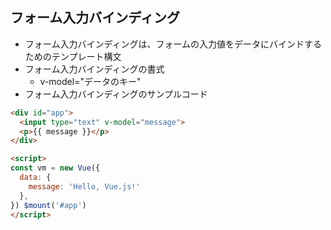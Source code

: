 ## フォーム入力バインディング
- フォーム入力バインディングは、フォームの入力値をデータにバインドするためのテンプレート構文
- フォーム入力バインディングの書式
    - v-model="データのキー"
- フォーム入力バインディングのサンプルコード
```html
<div id="app">
  <input type="text" v-model="message">
  <p>{{ message }}</p>
</div>

<script>
const vm = new Vue({
  data: {
    message: 'Hello, Vue.js!'
  },
}) $mount('#app')
</script>
```